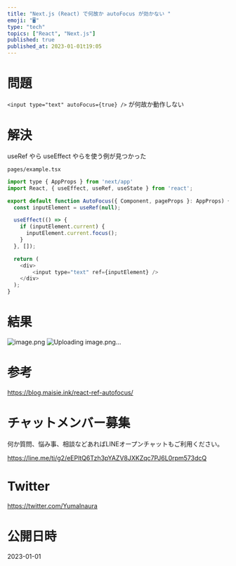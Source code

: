 ```yaml
---
title: "Next.js (React) で何故か autoFocus が効かない "
emoji: "🖥"
type: "tech"
topics: ["React", "Next.js"]
published: true
published_at: 2023-01-01t19:05
---
```


# 問題

`<input type="text" autoFocus={true} />` が何故か動作しない

# 解決

useRef やら useEffect やらを使う例が見つかった

`pages/example.tsx`


```js
import type { AppProps } from 'next/app'
import React, { useEffect, useRef, useState } from 'react';

export default function AutoFocus({ Component, pageProps }: AppProps) {
  const inputElement = useRef(null);

  useEffect(() => {
    if (inputElement.current) {
      inputElement.current.focus();
    }
  }, []);

  return (
    <div>
        <input type="text" ref={inputElement} />
    </div>
  );
}

```


# 結果

![image.png](https://qiita-image-store.s3.ap-northeast-1.amazonaws.com/0/89618/f0fc10fc-fe2d-0518-b028-57b8de6cc549.png)
![Uploading image.png…]()

# 参考

https://blog.maisie.ink/react-ref-autofocus/


# チャットメンバー募集


何か質問、悩み事、相談などあればLINEオープンチャットもご利用ください。

https://line.me/ti/g2/eEPltQ6Tzh3pYAZV8JXKZqc7PJ6L0rpm573dcQ


# Twitter

https://twitter.com/YumaInaura



# 公開日時

2023-01-01
